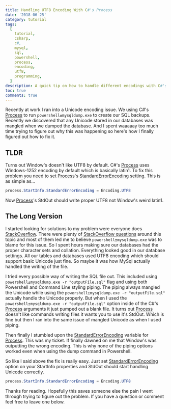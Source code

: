 ```yaml
---
title: Handling UTF8 Encoding With C#'s Process
date: '2018-06-25'
category: tutorial
tags:
  [
    tutorial,
    csharp,
    c#,
    mysql,
    sql,
    powershell,
    process,
    encoding,
    utf8,
    programming,
  ]
description: A quick tip on how to handle different encodings with C#'s Process class.
toc: true
comments: true
---
```


Recently at work I ran into a Unicode encoding issue. We using C#'s [Process]
to run `powershell±mysqldump.exe` to create our SQL backups. Recently we discovered that any Unicode stored in our databases was mangled when we dumped the database. And I spent waaaaay too much time trying to figure out why this was happening so here's how I finally figured out how to fix it.

## TLDR

Turns out Window's doesn't like UTF8 by default. C#'s [Process] uses Windows-1252 encoding by default which is basically latin1. To fix this problem you need to set [Process]'s [StandardErrorEncoding] setting. This is as simple as...

```csharp
process.StartInfo.StandardErrorEncoding = Encoding.UTF8
```

Now [Process]'s StdOut should write proper UTF8 not Window's weird latin1.

## The Long Version

I started looking for solutions to my problem were everyone does [StackOverflow](https://stackoverflow.com/). There were plenty of [StackOverflow questions](https://stackoverflow.com/questions/4599510/mysqldump-from-powershell-and-windows-encoding) around this topic and most of them led me to believe `powershell±mysqldump.exe` was to blame for this issue. So I spent hours making sure our databases had the proper character sets and collation. Everything looked good in our database settings. All our tables and databases used UTF8 encoding which should support basic Unicode just fine. So maybe it was how MySql actually handled the writing of the file.

I tried every possible way of writing the SQL file out. This included using `powershell±mysqldump.exe -r "outputFile.sql"` flag and using both Powershell and Command Line styling piping. The piping always mangled the Unicode while using the `powershell±mysqldump.exe -r "outputFile.sql"` actually handle the Unicode properly. But when I used the `powershell±mysqldump.exe -r "outputFile.sql"` option inside of the C#'s [Process] arguments it just pumped out a blank file. It turns out [Process] doesn't like commands writing files it wants you to use it's StdOut. Which is fine but then I ran into the same issue of mangled Unicode as when I used piping.

Then finally I stumbled upon the [StandardErrorEncoding] variable for [Process]. This was my ticket. If finally dawned on me that Window's was outputting the wrong encoding. This is why none of the piping options worked even when using the dump command in Powershell.

So like I said above the fix is really easy. Just set [StandardErrorEncoding] option on your StartInfo properties and StdOut should start handling Unicode correctly.

```csharp
process.StartInfo.StandardErrorEncoding = Encoding.UTF8
```

Thanks for reading. Hopefully this saves someone else the pain I went through trying to figure out the problem. If you have a question or comment feel free to leave one below.

[process]: https://msdn.microsoft.com/en-us/library/system.diagnostics.process(v=vs.110).aspx
[standarderrorencoding]: https://msdn.microsoft.com/en-us/library/system.diagnostics.processstartinfo.standarderrorencoding(v=vs.110).aspx
